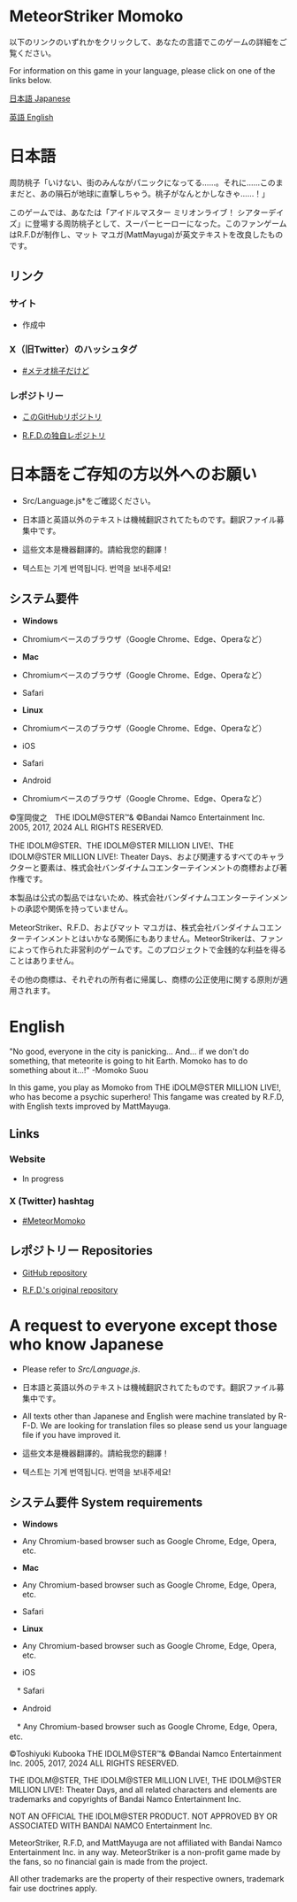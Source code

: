 # MeteorStriker Momoko

以下のリンクのいずれかをクリックして、あなたの言語でこのゲームの詳細をご覧ください。

For information on this game in your language, please click on one of the links below.

[日本語 Japanese](#日本語)

[英語 English](#english)

# 日本語

周防桃子「いけない、街のみんながパニックになってる……。それに……このままだと、あの隕石が地球に直撃しちゃう。桃子がなんとかしなきゃ……！」

このゲームでは、あなたは「アイドルマスター ミリオンライブ！ シアターデイズ」に登場する周防桃子として、スーパーヒーローになった。このファンゲームはR.F.Dが制作し、マット マユガ(MattMayuga)が英文テキストを改良したものです。

## リンク
### サイト
* 作成中

### X（旧Twitter）のハッシュタグ

* [#メテオ桃子だけど](https://twitter.com/hashtag/%E3%83%A1%E3%83%86%E3%82%AA%E6%A1%83%E5%AD%90%E3%81%A0%E3%81%91%E3%81%A9)

### レポジトリー

* [このGitHubリポジトリ](https://github.com/MattMayuga/MeteorStriker)

* [R.F.D.の独自レポジトリ](https://github.com/R-F-D/MeteorStriker)

# 日本語をご存知の方以外へのお願い
* Src/Language.js*をご確認ください。

* 日本語と英語以外のテキストは機械翻訳されてたものです。翻訳ファイル募集中です。

* 這些文本是機器翻譯的。請給我您的翻譯！

* 텍스트는 기계 번역됩니다. 번역을 보내주세요!

## システム要件

* **Windows**

 * Chromiumベースのブラウザ（Google Chrome、Edge、Operaなど）
   
* **Mac**

 * Chromiumベースのブラウザ（Google Chrome、Edge、Operaなど）

 * Safari
 
* **Linux**

 * Chromiumベースのブラウザ（Google Chrome、Edge、Operaなど）
   
* iOS

 * Safari
 
* Android

 * Chromiumベースのブラウザ（Google Chrome、Edge、Operaなど）
   

©窪岡俊之　THE IDOLM@STER™& ©Bandai Namco Entertainment Inc. 2005, 2017, 2024 ALL RIGHTS RESERVED.

THE IDOLM@STER、THE IDOLM@STER MILLION LIVE!、THE IDOLM@STER MILLION LIVE!: Theater Days、および関連するすべてのキャラクターと要素は、株式会社バンダイナムコエンターテインメントの商標および著作権です。

本製品は公式の製品ではないため、株式会社バンダイナムコエンターテインメントの承認や関係を持っていません。

MeteorStriker、R.F.D、およびマット マユガは、株式会社バンダイナムコエンターテインメントとはいかなる関係にもありません。MeteorStrikerは、ファンによって作られた非営利のゲームです。このプロジェクトで金銭的な利益を得ることはありません。

その他の商標は、それぞれの所有者に帰属し、商標の公正使用に関する原則が適用されます。


# English

"No good, everyone in the city is panicking... And... if we don't do something, that meteorite is going to hit Earth. Momoko has to do something about it...!" -Momoko Suou

In this game, you play as Momoko from THE iDOLM@STER MILLION LIVE!, who has become a psychic superhero! This fangame was created by R.F.D, with English texts improved by MattMayuga.

## Links
### Website

* In progress

### X (Twitter) hashtag

* [#MeteorMomoko](https://twitter.com/hashtag/MeteorMomoko)

## レポジトリー Repositories

* [GitHub repository](https://github.com/MattMayuga/MeteorStriker)

* [R.F.D.'s original repository](https://github.com/R-F-D/MeteorStriker)

# A request to everyone except those who know Japanese
* Please refer to *Src/Language.js*.

* 日本語と英語以外のテキストは機械翻訳されてたものです。翻訳ファイル募集中です。

* All texts other than Japanese and English were machine translated by R-F-D. We are looking for translation files so please send us your language file if you have improved it.

* 這些文本是機器翻譯的。請給我您的翻譯！

* 텍스트는 기계 번역됩니다. 번역을 보내주세요!

## システム要件 System requirements

* **Windows**

 * Any Chromium-based browser such as Google Chrome, Edge, Opera, etc. 
   
* **Mac**

 * Any Chromium-based browser such as Google Chrome, Edge, Opera, etc. 
   
 * Safari
 
* **Linux**

 * Any Chromium-based browser such as Google Chrome, Edge, Opera, etc.
   
* iOS

　* Safari
 
* Android

　* Any Chromium-based browser such as Google Chrome, Edge, Opera, etc. 
   

©Toshiyuki Kubooka THE IDOLM@STER™& ©Bandai Namco Entertainment Inc. 2005, 2017, 2024 ALL RIGHTS RESERVED.

THE IDOLM@STER, THE IDOLM@STER MILLION LIVE!, THE IDOLM@STER MILLION LIVE!: Theater Days, and all related characters and elements are trademarks and copyrights of Bandai Namco Entertainment Inc.

NOT AN OFFICIAL THE IDOLM@STER PRODUCT. NOT APPROVED BY OR ASSOCIATED WITH BANDAI NAMCO Entertainment Inc.

MeteorStriker, R.F.D, and MattMayuga are not affiliated with Bandai Namco Entertainment Inc. in any way. MeteorStriker is a non-profit game made by the fans, so no financial gain is made from the project.

All other trademarks are the property of their respective owners, trademark fair use doctrines apply.
